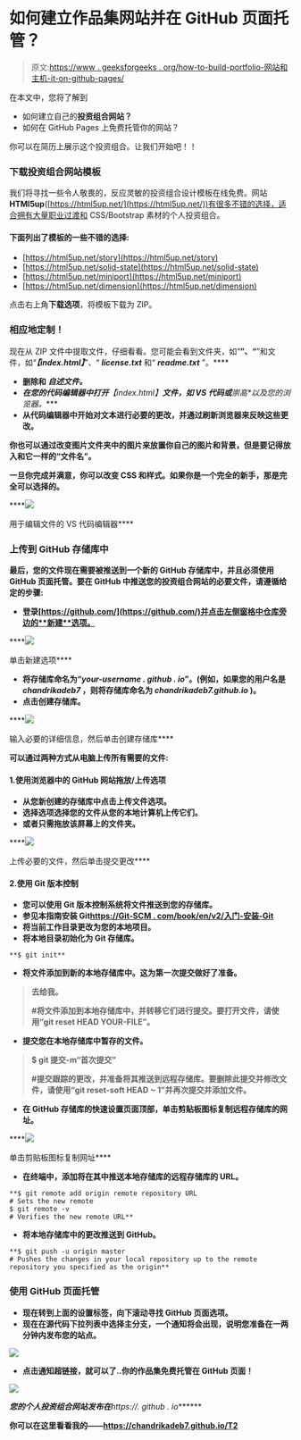 # 如何建立作品集网站并在 GitHub 页面托管？

> 原文:[https://www . geeksforgeeks . org/how-to-build-portfolio-网站和主机-it-on-github-pages/](https://www.geeksforgeeks.org/how-to-build-portfolio-website-and-host-it-on-github-pages/)

在本文中，您将了解到

*   如何建立自己的**投资组合网站？**
*   如何在 GitHub Pages 上免费托管你的网站？

你可以在简历上展示这个投资组合。让我们开始吧！！

### 下载投资组合网站模板

我们将寻找一些令人敬畏的，反应灵敏的投资组合设计模板在线免费。网站**HTMl5up**([https://html5up.net/](https://html5up.net/))有很多不错的选择，适合拥有大量职业过渡和 CSS/Bootstrap 素材的个人投资组合。

#### 下面列出了模板的一些不错的选择:

*   [https://html5up.net/story](https://html5up.net/story)
*   [https://html5up.net/solid-state](https://html5up.net/solid-state)
*   [https://html5up.net/miniport](https://html5up.net/miniport)
*   [https://html5up.net/dimension](https://html5up.net/dimension)

点击右上角**下载选项**，将模板下载为 ZIP。

### 相应地定制！

现在从 ZIP 文件中提取文件，仔细看看。您可能会看到文件夹，如“**”、“**”和文件，如“***【index.html】***”、“ ***license.txt*** 和“ ***readme.txt*** ”。****

*   ****删除**和 ***自述文件。*********
*   ****在您的代码编辑器中打开***【index.html】***文件，如 **VS 代码**或**崇高**以及您的浏览器。****
*   ****从代码编辑器中开始对文本进行必要的更改，并通过刷新浏览器来反映这些更改。****

******你也可以通过改变图片文件夹中的图片来放置你自己的图片和背景，但是要记得放入和它一样的“文件名”。******

****一旦你完成并满意，你可以改变 CSS 和样式。如果你是一个完全的新手，那是完全可以选择的。****

****![](img/a24ac620b69f83c7fd0bbbdafb5e025e.png)

用于编辑文件的 VS 代码编辑器**** 

### ****上传到 GitHub 存储库中****

****最后，您的文件现在需要被推送到一个新的 GitHub 存储库中，并且必须使用 **GitHub 页面**托管。要在 GitHub 中推送您的投资组合网站的必要文件，请遵循给定的步骤:****

*   ****登录[https://github.com/](https://github.com/)并点击左侧窗格中仓库旁边的**新建**选项。****

****![](img/a5f98955d86435d4dca9f86c3abc1c6a.png)

单击新建选项**** 

*   ****将存储库命名为“***your-username . github . io***”。(例如，如果您的用户名是 *chandrikadeb7* ，则将存储库命名为 *chandrikadeb7.github.io* )。****
*   ****点击**创建存储库**。****

****![](img/0ecf21c9918615b8268797716bef6689.png)

输入必要的详细信息，然后单击创建存储库**** 

******可以通过两种方式从电脑上传所有需要的文件:****** 

#### ****1.使用浏览器中的 GitHub 网站拖放/上传选项****

*   ****从您新创建的存储库中点击**上传文件**选项。****
*   ****选择**选项选择您的文件**从您的本地计算机上传它们。****
*   ****或者只需**拖放**该屏幕上的文件夹。****

****![](img/5385644cd13d0ed19cc38b3b2511cc5a.png)

上传必要的文件，然后单击提交更改**** 

#### ****2.使用 Git 版本控制****

*   ****您可以使用 **Git 版本控制系统**将文件推送到您的存储库。****
*   ****参见本指南**安装 Git**[https://Git-SCM . com/book/en/v2/入门-安装-Git](https://git-scm.com/book/en/v2/Getting-Started-Installing-Git)****
*   ****将当前工作目录更改为您的本地项目。****
*   ****将本地目录初始化为 Git 存储库。****

```
**$ git init** 
```

*   ****将文件添加到新的本地存储库中。这为第一次提交做好了准备。****

> ****去给我。****
> 
> ****#将文件添加到本地存储库中，并转移它们进行提交。要打开文件，请使用“git reset HEAD YOUR-FILE”。****

*   ****提交您在本地存储库中暂存的文件。****

> ****$ git 提交-m“首次提交”****
> 
> ****#提交跟踪的更改，并准备将其推送到远程存储库。要删除此提交并修改文件，请使用“git reset-soft HEAD ~ 1”并再次提交并添加文件。****

*   ****在 GitHub 存储库的快速设置页面顶部，单击**剪贴板图标**复制远程存储库的网址。****

****![](img/b3ff72157e6ce316ab2143919d7af259.png)

单击剪贴板图标复制网址**** 

*   ****在终端中，添加将在其中推送本地存储库的远程存储库的 URL。****

```
**$ git remote add origin remote repository URL
# Sets the new remote
$ git remote -v
# Verifies the new remote URL** 
```

*   ****将本地存储库中的更改推送到 GitHub。****

```
**$ git push -u origin master
# Pushes the changes in your local repository up to the remote repository you specified as the origin** 
```

### ****使用 GitHub 页面托管****

*   ****现在转到上面的**设置**标签，向下滚动寻找 **GitHub 页面**选项。****
*   ****现在在源代码下拉列表中选择**主分支**，一个通知将会出现，说明您准备在一两分钟内发布您的站点。****

****![](img/2c00e87ebde86b90dd522aa5f2ec5d78.png)****

*   ****点击通知超链接，就可以了..**你的作品集免费托管在 GitHub 页面！******

****[![](img/3c24ad720f77e496b784f2713d5d8356.png)](https://miro.medium.com/max/1000/1*D4yp87vUoKIKKdlj7bwiGg.png)****

****您的个人投资组合网站发布在***https://<your-github-username>. github . io*******

****你可以在这里看看我的——https://chandrikadeb7.github.io/T2****